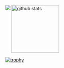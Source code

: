 <p align="left"> 
 <a href="https://github.com/anuraghazra/github-readme-stats">
    <img align="left" src="https://github-readme-stats.vercel.app/api/top-langs/?username=Km-3005" />
</a>
  <img alt="github stats" height="150px" src="https://github-readme-stats.vercel.app/api?username=Km-3005&count_private=true&show_icons=true&show_icons=true&theme=onedark" />
</p>

[![trophy](https://github-profile-trophy.vercel.app/?username=Km-3005&theme=onedark&column=7
)](https://github.com/ryo-ma/github-profile-trophy)

